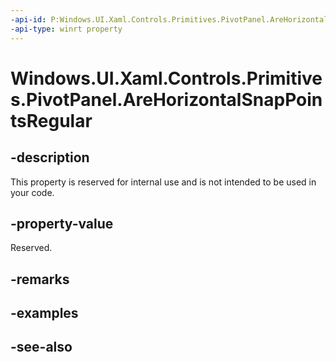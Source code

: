 ```yaml
---
-api-id: P:Windows.UI.Xaml.Controls.Primitives.PivotPanel.AreHorizontalSnapPointsRegular
-api-type: winrt property
---
```


<!-- Property syntax
public bool AreHorizontalSnapPointsRegular { get; }
-->

# Windows.UI.Xaml.Controls.Primitives.PivotPanel.AreHorizontalSnapPointsRegular

## -description
This property is reserved for internal use and is not intended to be used in your code.



## -property-value
Reserved.

## -remarks

## -examples

## -see-also
